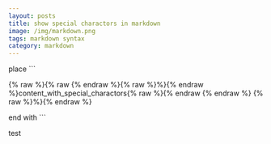 ```yaml
---
layout: posts
title: show special charactors in markdown
image: /img/markdown.png
tags: markdown syntax
category: markdown
---
```


place \`\`\`

{% raw %}{% raw {% endraw %}{% raw %}%}{% endraw %}content_with_special_charactors{% raw %}{% endraw {% endraw %} {% raw %}%}{% endraw %}

end with \`\`\`

test

